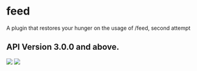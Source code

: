 # feed
A plugin that restores your hunger on the usage of /feed, second attempt

## API Version 3.0.0 and above.

[![](https://poggit.pmmp.io/shield.api/Feed)](https://poggit.pmmp.io/p/Feed)
<a href="https://poggit.pmmp.io/p/Feed"><img src="https://poggit.pmmp.io/shield.api/Feed"></a>
